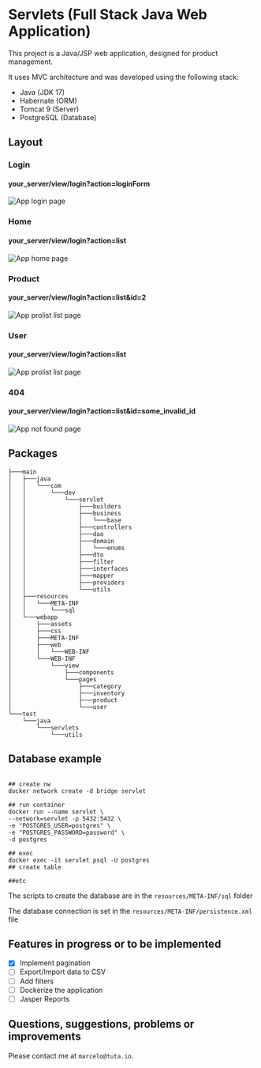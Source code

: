 # Servlets (Full Stack Java Web Application)

This project is a Java/JSP web application, designed for product management.

It uses MVC architecture and was developed using the following stack:
- Java (JDK 17)
- Habernate (ORM) 
- Tomcat 9 (Server)
- PostgreSQL (Database)

## Layout

### Login

#### your_server/view/login?action=loginForm
![App login page](https://i.ibb.co/R0xM6Ps/Screenshot-2022-07-17-034301.png)
<br>

### Home
#### your_server/view/login?action=list
![App home page](https://i.ibb.co/LQmByN2/temp.png)
<br>

### Product
#### your_server/view/login?action=list&id=2
![App prolist list page](https://i.ibb.co/1fy8JtG/Screenshot.png)
<br>

### User
#### your_server/view/login?action=list
![App prolist list page](https://i.ibb.co/nBbGMtG/temp.png)
<br>

### 404
#### your_server/view/login?action=list&id=some_invalid_id
![App not found page](https://i.postimg.cc/Sx8D8GZP/Screenshot-2024-08-10-174059.png)
<br>

## Packages
```
├───main
│   ├───java
│   │   └───com
│   │       └───dev
│   │           └───servlet
│   │               ├───builders
│   │               ├───business
│   │               │   └───base
│   │               ├───controllers
│   │               ├───dao
│   │               ├───domain
│   │               │   └───enums
│   │               ├───dto
│   │               ├───filter
│   │               ├───interfaces
│   │               ├───mapper
│   │               ├───providers
│   │               └───utils
│   ├───resources
│   │   └───META-INF
│   │       └───sql
│   └───webapp
│       ├───assets
│       ├───css
│       ├───META-INF
│       ├───web
│       │   └───WEB-INF
│       └───WEB-INF
│           └───view
│               ├───components
│               └───pages
│                   ├───category
│                   ├───inventory
│                   ├───product
│                   └───user
└───test
    └───java
        └───servlets
            └───utils

```

## Database example
```docker

## create nw
docker network create -d bridge servlet

## run container
docker run --name servlet \
--network=servlet -p 5432:5432 \
-e "POSTGRES_USER=postgres" \
-e "POSTGRES_PASSWORD=password" \
-d postgres

## exec 
docker exec -it servlet psql -U postgres
## create table

##etc
```

The scripts to create the database are in the `resources/META-INF/sql` folder

The database connection is set in the `resources/META-INF/persistence.xml` file

## Features in progress or to be implemented
- [x] Implement pagination
- [ ] Export/Import data to CSV
- [ ] Add filters
- [ ] Dockerize the application
- [ ] Jasper Reports

## Questions, suggestions, problems or improvements
Please contact me at `marcelo@tuta.io`.
